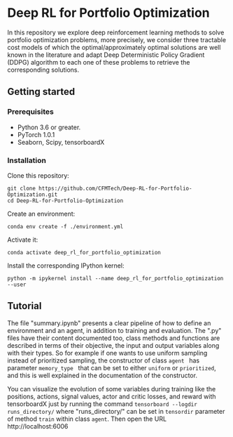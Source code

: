 ﻿# Deep RL for Portfolio Optimization

In this repository we explore deep reinforcement learning methods to solve portfolio
optimization problems, more precisely, we consider three tractable cost models of which
the optimal/approximately optimal solutions are well known in the literature and adapt
Deep Deterministic Policy Gradient (DDPG) algorithm to each one of these problems to
retrieve the corresponding solutions.

## Getting started

### Prerequisites

- Python 3.6 or greater.
- PyTorch 1.0.1
- Seaborn, Scipy, tensorboardX

### Installation

Clone this repository:
```
git clone https://github.com/CFMTech/Deep-RL-for-Portfolio-Optimization.git
cd Deep-RL-for-Portfolio-Optimization
```

Create an environment:
```
conda env create -f ./environment.yml
```

Activate it:
```
conda activate deep_rl_for_portfolio_optimization
```

Install the corresponding IPython kernel:
```
python -m ipykernel install --name deep_rl_for_portfolio_optimization --user

```


## Tutorial

The file "summary.ipynb" presents a clear pipeline of how to define an environment and an
agent, in addition to training and evaluation. The ".py" files have their content
documented too, class methods and functions are described in terms of their objective, the
input and output variables along with their types. So for example if one wants to use
uniform sampling instead of prioritized sampling, the constructor of class ```agent ```
has parameter ```memory_type ``` that can be set to either ```uniform``` or
```prioritized```, and this is well explained in the documentation of the constructor.

You can visualize the evolution of some variables during training like the positions,
actions, signal values, actor and critic losses, and reward with tensorboardX just by
running the command ```tensorboard --logdir runs_directory/``` where "runs_directory/" can
be set in ```tensordir``` parameter of method ```train``` within class ```agent```. Then
open the URL http://localhost:6006
